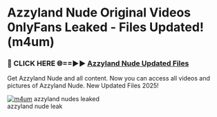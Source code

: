 # Azzyland Nude Original Videos 0nlyFans Leaked - Files Updated! (m4um)

<h3>🔴 CLICK HERE 🌐==►► <a href="https://tinyurl.com/yrmya6cz" rel="nofollow">Azzyland Nude Updated Files</a></h3>

Get Azzyland Nude and all content. Now you can access all videos and pictures of Azzyland Nude. New Updated Files 2025!

[![m4um](https://i.imgur.com/FMdXYCs.gif)](https://tinyurl.com/yrmya6cz)
azzyland nudes leaked<br>
azzyland nude leak